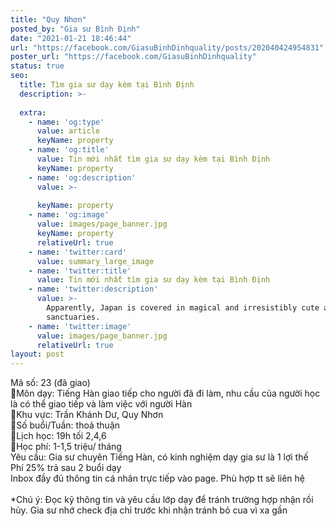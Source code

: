 ```yaml
---
title: "Quy Nhơn"
posted_by: "Gia sư Bình Định"
date: "2021-01-21 18:46:44"
url: "https://facebook.com/GiasuBinhDinhquality/posts/202040424954831"
poster_url: "https://facebook.com/GiasuBinhDinhquality"
status: true
seo:
  title: Tìm gia sư dạy kèm tại Bình Định
  description: >-
    
  extra:
    - name: 'og:type'
      value: article
      keyName: property
    - name: 'og:title'
      value: Tin mới nhất tìm gia sư dạy kèm tại Bình Định
      keyName: property
    - name: 'og:description'
      value: >-
        
      keyName: property
    - name: 'og:image'
      value: images/page_banner.jpg
      keyName: property
      relativeUrl: true
    - name: 'twitter:card'
      value: summary_large_image
    - name: 'twitter:title'
      value: Tin mới nhất tìm gia sư dạy kèm tại Bình Định
    - name: 'twitter:description'
      value: >-
        Apparently, Japan is covered in magical and irresistibly cute animal
        sanctuaries.
    - name: 'twitter:image'
      value: images/page_banner.jpg
      relativeUrl: true
layout: post
---
```

Mã số: 23 (đã giao)<br>🔹Môn dạy: Tiếng Hàn giao tiếp cho người đã đi làm, nhu cầu của người học là có thể giao tiếp và làm việc với người Hàn<br>🔹Khu vực: Trần Khánh Dư, Quy Nhơn<br>🔹Số buổi/Tuần: thoả thuận<br>🔹Lịch học: 19h tối 2,4,6<br>🔹Học phí: 1-1,5 triệu/ tháng<br>Yêu cầu: Gia sư chuyên Tiếng Hàn, có kinh nghiệm dạy gia sư là 1 lợi thế<br>Phí 25% trả sau 2 buổi dạy<br>Inbox đầy đủ thông tin cá nhân trực tiếp vào page. Phù hợp tt sẽ liên hệ<br><br>*Chú ý: Đọc kỹ thông tin và yêu cầu lớp dạy để tránh trường hợp nhận rồi hủy. Gia sư nhớ check địa chỉ trước khi nhận tránh bỏ cua vì xa gần
